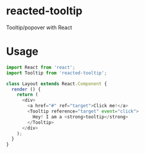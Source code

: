 reacted-tooltip
===

Tooltip/popover with React

# Usage

```js
import React from 'react';
import Tooltip from 'reacted-tooltip';

class Layout extends React.Component {
  render () {
    return (
      <div>
        <a href="#" ref="target">Click me!</a>
        <Tooltip reference="target" event="click">
          Hey! I am a <strong>tooltip</strong>
        </Tooltip>
      </div>
    );
  }
}
```

